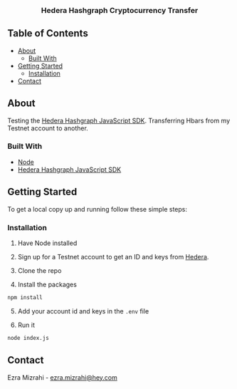 <br />
<p align="center">
  <h3 align="center">Hedera Hashgraph Cryptocurrency Transfer</h3>
</p>



## Table of Contents

* [About](#about)
  * [Built With](#built-with)
* [Getting Started](#getting-started)
  * [Installation](#installation)
* [Contact](#contact)



## About

Testing the [Hedera Hashgraph JavaScript SDK](https://docs.hedera.com/guides/docs/sdks). Transferring Hbars from my Testnet account to another.

### Built With

* [Node](https://nodejs.org/en/)
* [Hedera Hashgraph JavaScript SDK](https://docs.hedera.com/guides/docs/sdks)

## Getting Started

To get a local copy up and running follow these simple steps:

### Installation

1. Have Node installed

2. Sign up for a Testnet account to get an ID and keys from [Hedera](https://hedera.com/).

3. Clone the repo

4. Install the packages
```sh
npm install
```
5. Add your account id and keys in the `.env` file

6. Run it
```bash
node index.js
```

## Contact

Ezra Mizrahi - ezra.mizrahi@hey.com
